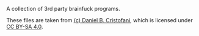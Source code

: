 A collection of 3rd party brainfuck programs.

These files are taken from [(c) Daniel B. Cristofani](http://brainfuck.org/), which is licensed under [CC BY-SA 4.0](https://creativecommons.org/licenses/by-sa/4.0/).
